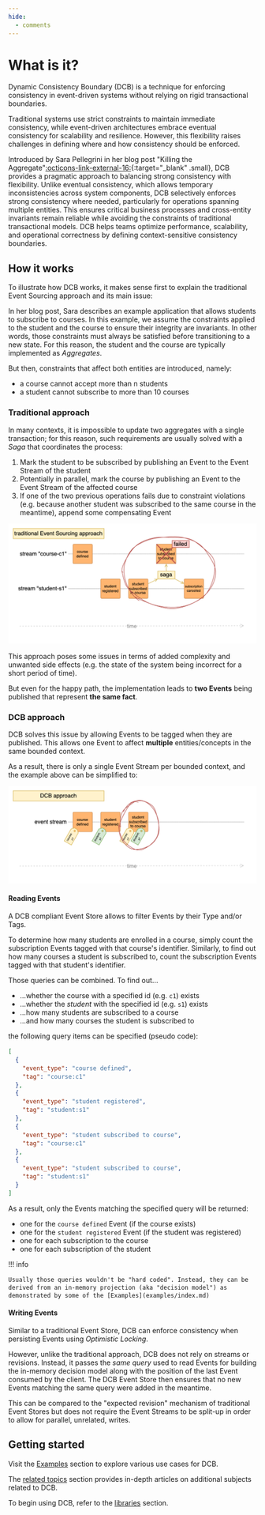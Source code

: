 ```yaml
---
hide:
  - comments
---
```


# What is it?

Dynamic Consistency Boundary (DCB) is a technique for enforcing consistency in event-driven systems without relying on rigid transactional boundaries.

Traditional systems use strict constraints to maintain immediate consistency, while event-driven architectures embrace eventual consistency for scalability and resilience. However, this flexibility raises challenges in defining where and how consistency should be enforced.

Introduced by Sara Pellegrini in her blog post "Killing the Aggregate"[:octicons-link-external-16:](https://sara.event-thinking.io/2023/04/kill-aggregate-chapter-1-I-am-here-to-kill-the-aggregate.html){:target="_blank" .small}, DCB provides a pragmatic approach to balancing strong consistency with flexibility. Unlike eventual consistency, which allows temporary inconsistencies across system components, DCB selectively enforces strong consistency where needed, particularly for operations spanning multiple entities. This ensures critical business processes and cross-entity invariants remain reliable while avoiding the constraints of traditional transactional models. DCB helps teams optimize performance, scalability, and operational correctness by defining context-sensitive consistency boundaries.

## How it works

To illustrate how DCB works, it makes sense first to explain the traditional Event Sourcing approach and its main issue:

In her blog post, Sara describes an example application that allows students to subscribe to courses.
In this example, we assume the constraints applied to the student and the course to ensure their integrity are invariants. In other words, those constraints must always be satisfied before transitioning to a new state. For this reason, the student and the course are typically implemented as <dfn title="Cluster of associated objects that we treat as a unit for the purpose of data changes (see related article)">Aggregates</dfn>.

But then, constraints that affect both entities are introduced, namely:

- a course cannot accept more than n students
- a student cannot subscribe to more than 10 courses

### Traditional approach

In many contexts, it is impossible to update two aggregates with a single transaction; for this reason, such requirements are usually solved with a <dfn title="Coordinates a sequence of local transactions across multiple services, ensuring data consistency through compensating actions in case of failure">Saga</dfn> that coordinates the process:

1. Mark the student to be subscribed by publishing an Event to the Event Stream of the student
2. Potentially in parallel, mark the course by publishing an Event to the Event Stream of the affected course
3. If one of the two previous operations fails due to constraint violations (e.g. because another student was subscribed to the same course in the meantime), append some compensating Event 

![Traditional](assets/img/example_traditional.png)

This approach poses some issues in terms of added complexity and unwanted side effects (e.g. the state of the system being incorrect for a short period of time).

But even for the happy path, the implementation leads to **two Events** being published that represent **the same fact**.

### DCB approach

DCB solves this issue by allowing Events to be tagged when they are published.
This allows one Event to affect **multiple** entities/concepts in the same bounded context.

As a result, there is only a single Event Stream per bounded context, and the example above can be simplified to:

![Traditional](assets/img/example_dcb.png)

#### Reading Events

A DCB compliant Event Store allows to filter Events by their Type and/or Tags.

To determine how many students are enrolled in a course, simply count the subscription Events tagged with that course's identifier.
Similarly, to find out how many courses a student is subscribed to, count the subscription Events tagged with that student's identifier.

Those queries can be combined. To find out...

- ...whether the course with a specified id (e.g. `c1`) exists
- ...whether the _student_ with the specified id (e.g. `s1`) exists
- ...how many students are subscribed to a course
- ...and how many courses the student is subscribed to

the following query items can be specified (pseudo code):

```json
[
  {
    "event_type": "course defined",
    "tag": "course:c1"
  },
  {
    "event_type": "student registered",
    "tag": "student:s1"
  },
  {
    "event_type": "student subscribed to course",
    "tag": "course:c1"
  },
  {
    "event_type": "student subscribed to course",
    "tag": "student:s1"
  }
]
```

As a result, only the Events matching the specified query will be returned:

- one for the `course defined` Event (if the course exists)
- one for the `student registered` Event (if the student was registered)
- one for each subscription to the course
- one for each subscription of the student

!!! info

    Usually those queries wouldn't be "hard coded". Instead, they can be derived from an in-memory projection (aka "decision model") as demonstrated by some of the [Examples](examples/index.md)

#### Writing Events

Similar to a traditional Event Store, DCB can enforce consistency when persisting Events using <dfn title="Concurrency control mechanism that prevents conflicts by allowing multiple transactions to read and update data but checking for changes before committing. If another transaction has modified the data in the meantime, the update is rejected">Optimistic Locking</dfn>.

However, unlike the traditional approach, DCB does not rely on streams or revisions. Instead, it passes the *same query* used to read Events for building the in-memory decision model along with the position of the last Event consumed by the client. The DCB Event Store then ensures that no new Events matching the same query were added in the meantime.

This can be compared to the "expected revision" mechanism of traditional Event Stores but does not require the Event Streams to be split-up in order to allow for parallel, unrelated, writes.

## Getting started

Visit the [Examples](examples/index.md) section to explore various use cases for DCB.

The [related topics](topics/index.md) section provides in-depth articles on additional subjects related to DCB.

To begin using DCB, refer to the [libraries](resources/libraries.md) section.
